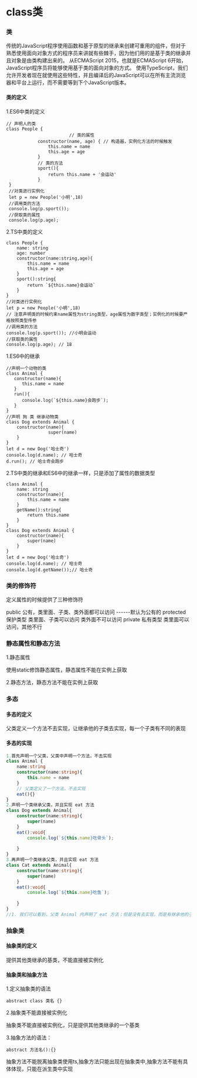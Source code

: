 # class类

### 类

传统的JavaScript程序使用函数和基于原型的继承来创建可重用的组件，但对于熟悉使用面向对象方式的程序员来讲就有些棘手，因为他们用的是基于类的继承并且对象是由类构建出来的。 从ECMAScript 2015，也就是ECMAScript 6开始，JavaScript程序员将能够使用基于类的面向对象的方式。 使用TypeScript，我们允许开发者现在就使用这些特性，并且编译后的JavaScript可以在所有主流浏览器和平台上运行，而不需要等到下个JavaScript版本。

#### 类的定义

1.ES6中类的定义

```
// 声明人的类
class People {
						// 类的属性
            constructor(name, age) { // 构造器，实例化方法的时候触发
                this.name = name
                this.age = age
            }
            // 类的方法
            sport(){
                return this.name + '会运动'
            }
 }
 //对类进行实例化
 let p = new People('小明',18)
 //调用类的方法
 console.log(p.sport());
 //获取类的属性
 console.log(p.age);
```

2.TS中类的定义

```
class People {
    name: string
    age: number
    constructor(name:string,age){
        this.name = name
        this.age = age
    }
    sport():string{
        return `${this.name}会运动`
    }
}
//对类进行实例化
let p = new People('小明',18)
// 注意声明类的时候约束name属性为string类型，age属性为数字类型；实例化的时候要严格按照类型传参
//调用类的方法
console.log(p.sport()); //小明会运动
//获取类的属性
console.log(p.age); // 18
```

1.ES6中的继承

```
//声明一个动物的类
class Animal {
   constructor(name){
      this.name = name
   }
   run(){
      console.log(`${this.name}会跑步`);
   }
}
//声明 狗 类 继承动物类
class Dog extends Animal {
    constructor(name){
                super(name)
    }
}
let d = new Dog('哈士奇')
console.log(d.name); // 哈士奇
d.run(); // 哈士奇会跑步
```

2.TS中类的继承和ES6中的继承一样，只是添加了属性的数据类型

```
class Animal {
    name: string
    constructor(name){
        this.name = name
    }
    getName():string{
        return this.name
    }
}
class Dog extends Animal {
    constructor(name){
        super(name)
    }
}
let d = new Dog('哈士奇')
console.log(d.name); // 哈士奇
console.log(d.getName());// 哈士奇
```

### 类的修饰符

定义属性的时候提供了三种修饰符 

public          公有，类里面、子类、类外面都可以访问 ------默认为公有的
protected   保护类型 类里面、子类可以访问  类外面不可以访问
private		私有类型 类里面可以访问，其他不行

### 静态属性和静态方法

1.静态属性

使用static修饰静态属性，静态属性不能在实例上获取

2.静态方法，静态方法不能在实例上获取

### 多态

#### 多态的定义

父类定义一个方法不去实现，让继承他的子类去实现，每一个子类有不同的表现

####  多态的实现

```typescript
1.首先声明一个父类，父类中声明一个方法，不去实现
class Animal {
    name:string
    constructor(name:string){
        this.name = name
    }
    // 父类定义了一个方法，不去实现
    eat(){}
}
2.声明一个类继承父类，并且实现 eat 方法
class Dog extends Animal{
    constructor(name:string){
        super(name)
    }
    eat():void{
        console.log(`${this.name}吃骨头`);
        
    }
}
3.再声明一个类继承父类，并且实现 eat 方法
class Cat extends Animal{
    constructor(name:string){
        super(name)
    }
    eat():void{
        console.log(`${this.name}吃鱼`);
        
    }
}
//1. 我们可以看到，父类 Animal 内声明了 eat 方法；但是没有去实现，而是有继承他的子类 Dog 和 Cat 去实现，每个子类有不同的表现，这就是多态的实现
```

### 抽象类

#### 抽象类的定义

提供其他类继承的基类，不能直接被实例化

#### 抽象类和抽象方法

1.定义抽象类的语法

```
abstract class 类名 {}
```

2.抽象类不能直接被实例化

抽象类不能直接被实例化，只是提供其他类继承的一个基类

3.抽象方法的语法：

```
abstract 方法名():{}
```

抽象方法不能脱离抽象类使用ts,抽象方法只能出现在抽象类中,抽象方法不能有具体体现，只能在派生类中实现